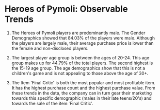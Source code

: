# Heroes of Pymoli: Observable Trends

1. The Heroes of Pymoli players are predominantly male. The Gender Demographics showed that 84.03% of the players were male. Although the players are largely male, their average purchase price is lower than the female and non-disclosed players. 

2. The largest player age group is between the ages of 20-24. This age group makes up for 44.79% of the total players. The second highest is the 15-19 age group. The age demographics show that this is not a children's game and is not appealing to those above the age of 30+. 

3. The Item 'Final Critic' is both the most popular and most profitable item. It has the highest purchase count and the highest purchase value. From these trends in the data, the company can in turn gear their marketing towards this specific demographic (males in their late teens/20's) and towards the sale of the item 'Final Critic'.